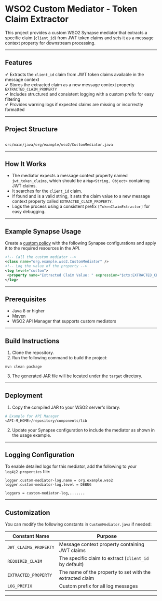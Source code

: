 # WSO2 Custom Mediator - Token Claim Extractor

This project provides a custom WSO2 Synapse mediator that extracts a specific claim (`client_id`) from JWT token claims and sets it as a message context property for downstream processing.

---

## Features

✔ Extracts the `client_id` claim from JWT token claims available in the message context  
✔ Stores the extracted claim as a new message context property `EXTRACTED_CLAIM_PROPERTY`  
✔ Includes structured and consistent logging with a custom prefix for easy filtering  
✔ Provides warning logs if expected claims are missing or incorrectly formatted  

---

## Project Structure

```

src/main/java/org/example/wso2/CustomMediator.java

````

---

## How It Works

- The mediator expects a message context property named `jwt_token_claims`, which should be a `Map<String, Object>` containing JWT claims.
- It searches for the `client_id` claim.
- If found and is a valid string, it sets the claim value to a new message context property called `EXTRACTED_CLAIM_PROPERTY`.
- Logs the process using a consistent prefix `[TokenClaimExtractor]` for easy debugging.

---

## Example Synapse Usage
Create a [custom policy](https://apim.docs.wso2.com/en/latest/manage-apis/design/api-policies/create-policy/) with the following Synapse configurations and apply it to the required resources in the API.

```xml
<!-- Call the custom mediator -->
<class name="org.example.wso2.CustomMediator" />
<!-- Log the value of the property -->
<log level="custom">
 <property name="Extracted Claim Value: " expression="$ctx:EXTRACTED_CLAIM_PROPERTY"/>
</log>
````

---

## Prerequisites

* Java 8 or higher
* Maven
* WSO2 API Manager that supports custom mediators

---

## Build Instructions

1. Clone the repository.
2. Run the following command to build the project:

```bash
mvn clean package
```

3. The generated JAR file will be located under the `target` directory.

---

## Deployment

1. Copy the compiled JAR to your WSO2 server's library:

```bash
# Example for API Manager
<API-M_HOME>/repository/components/lib
```

2. Update your Synapse configuration to include the mediator as shown in the usage example.

---

## Logging Configuration

To enable detailed logs for this mediator, add the following to your `log4j2.properties` file:

```properties
logger.custom-mediator-log.name = org.example.wso2
logger.custom-mediator-log.level = DEBUG
```
```properties
loggers = custom-mediator-log,.......
```
---

## Customization

You can modify the following constants in `CustomMediator.java` if needed:

| Constant Name         | Purpose                                                  |
| --------------------- | -------------------------------------------------------- |
| `JWT_CLAIMS_PROPERTY` | Message context property containing JWT claims           |
| `REQUIRED_CLAIM`      | The specific claim to extract (`client_id` by default)   |
| `EXTRACTED_PROPERTY`  | The name of the property to set with the extracted claim |
| `LOG_PREFIX`          | Custom prefix for all log messages                       |

---
